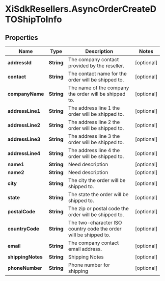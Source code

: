 # XiSdkResellers.AsyncOrderCreateDTOShipToInfo

## Properties

Name | Type | Description | Notes
------------ | ------------- | ------------- | -------------
**addressId** | **String** | The company contact provided by the reseller. | [optional] 
**contact** | **String** | The contact name for the order will be shipped to. | [optional] 
**companyName** | **String** | The name of the company the order will be shipped to. | [optional] 
**addressLine1** | **String** | The address line 1 the order will be shipped to. | [optional] 
**addressLine2** | **String** | The address line 2 the order will be shipped to. | [optional] 
**addressLine3** | **String** | The address line 3 the order will be shipped to. | [optional] 
**addressLine4** | **String** | The address line 4 the order will be shipped to. | [optional] 
**name1** | **String** | Need description | [optional] 
**name2** | **String** | Need description | [optional] 
**city** | **String** | The city the order will be shipped to. | [optional] 
**state** | **String** | The state the order will be shipped to. | [optional] 
**postalCode** | **String** | The zip or postal code the order will be shipped to. | [optional] 
**countryCode** | **String** | The two-character ISO country code the order will be shipped to. | [optional] 
**email** | **String** | The company contact email address. | [optional] 
**shippingNotes** | **String** | Shipping Notes | [optional] 
**phoneNumber** | **String** | Phone number for shipping | [optional] 


